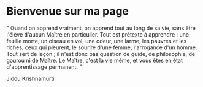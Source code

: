 # Bienvenue sur ma page

" Quand on apprend vraiment, on apprend tout au long de sa vie, sans être l'élève d'aucun Maître en particulier. Tout est prétexte à apprendre : une feuille morte, un oiseau en vol, une odeur, une larme, les pauvres et les riches, ceux qui pleurent, le sourire d'une femme, l'arrogance d'un homme. Tout sert de leçon ; il n'est donc pas question de guide, de philosophie, de gourou ni de Maître. Le Maître, c'est la vie même, et vous êtes en état d'apprentissage permanent. "

Jiddu Krishnamurti
